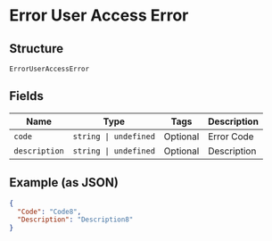 
# Error User Access Error

## Structure

`ErrorUserAccessError`

## Fields

| Name | Type | Tags | Description |
|  --- | --- | --- | --- |
| `code` | `string \| undefined` | Optional | Error Code |
| `description` | `string \| undefined` | Optional | Description |

## Example (as JSON)

```json
{
  "Code": "Code8",
  "Description": "Description8"
}
```

